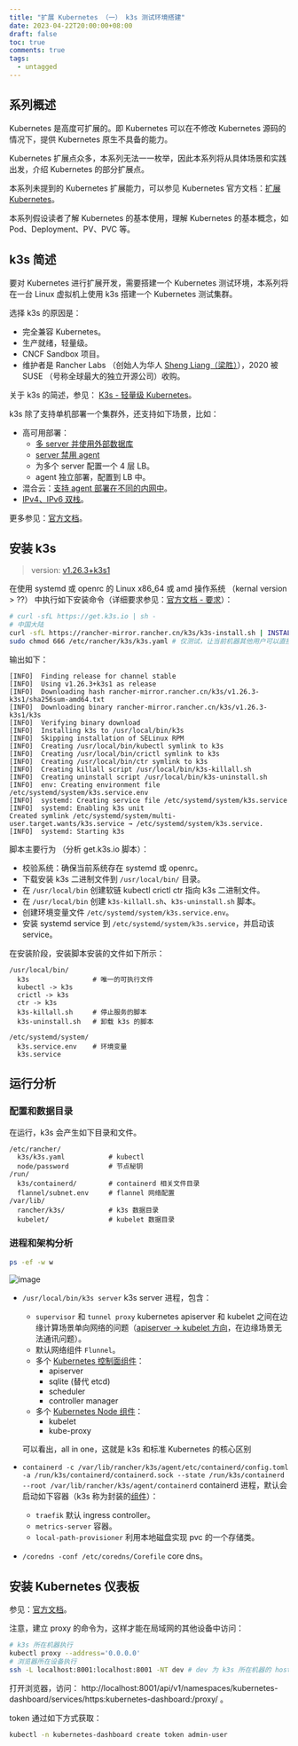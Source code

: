 ```yaml
---
title: "扩展 Kubernetes （一） k3s 测试环境搭建"
date: 2023-04-22T20:00:00+08:00
draft: false
toc: true
comments: true
tags:
  - untagged
---
```


## 系列概述

Kubernetes 是高度可扩展的。即 Kubernetes 可以在不修改 Kubernetes 源码的情况下，提供 Kubernetes 原生不具备的能力。

Kubernetes 扩展点众多，本系列无法一一枚举，因此本系列将从具体场景和实践出发，介绍 Kubernetes 的部分扩展点。

本系列未提到的 Kubernetes 扩展能力，可以参见 Kubernetes 官方文档：[扩展 Kubernetes](https://kubernetes.io/zh-cn/docs/concepts/extend-kubernetes/)。

本系列假设读者了解 Kubernetes 的基本使用，理解 Kubernetes 的基本概念，如 Pod、Deployment、PV、PVC 等。

## k3s 简述

要对 Kubernetes 进行扩展开发，需要搭建一个 Kubernetes 测试环境，本系列将在一台 Linux 虚拟机上使用 k3s 搭建一个 Kubernetes 测试集群。

选择 k3s 的原因是：

* 完全兼容 Kubernetes。
* 生产就绪，轻量级。
* CNCF Sandbox 项目。
* 维护者是 Rancher Labs （创始人为华人 [Sheng Liang（梁胜）](https://2d2d.io/s1/rancher/)），2020 被 SUSE （号称全球最大的独立开源公司）收购。

关于 k3s 的简述，参见： [K3s - 轻量级 Kubernetes](https://docs.k3s.io/zh/)。

k3s 除了支持单机部署一个集群外，还支持如下场景，比如：

* 高可用部署：
    * [多 server 并使用外部数据库](https://docs.k3s.io/zh/architecture#%E5%85%B7%E6%9C%89%E5%A4%96%E9%83%A8%E6%95%B0%E6%8D%AE%E5%BA%93%E7%9A%84%E9%AB%98%E5%8F%AF%E7%94%A8-k3s-server)
    * [server 禁用 agent](https://docs.k3s.io/zh/advanced#%E8%BF%90%E8%A1%8C%E6%97%A0-agent-%E7%9A%84-server%E5%AE%9E%E9%AA%8C%E6%80%A7)
    * 为多个 server 配置一个 4 层 LB。
    * agent 独立部署，配置到 LB 中。
* 混合云：[支持 agent 部署在不同的内网中](https://docs.k3s.io/zh/installation/network-options#%E5%88%86%E5%B8%83%E5%BC%8F%E6%B7%B7%E5%90%88%E6%88%96%E5%A4%9A%E4%BA%91%E9%9B%86%E7%BE%A4)。
* [IPv4、IPv6 双栈](https://docs.k3s.io/zh/installation/network-options#%E5%8F%8C%E6%A0%88-ipv4--ipv6-%E7%BD%91%E7%BB%9C)。

更多参见：[官方文档](https://docs.k3s.io/zh/)。

## 安装 k3s

> version: [v1.26.3+k3s1](https://github.com/k3s-io/k3s/tree/v1.26.3+k3s1)

在使用 systemd 或 openrc 的 Linux x86_64 或 amd 操作系统 （kernal version > ??） 中执行如下安装命令（详细要求参见：[官方文档 - 要求](https://docs.k3s.io/zh/installation/requirements)）：

```bash
# curl -sfL https://get.k3s.io | sh -
# 中国大陆
curl -sfL https://rancher-mirror.rancher.cn/k3s/k3s-install.sh | INSTALL_K3S_MIRROR=cn sh -
sudo chmod 666 /etc/rancher/k3s/k3s.yaml # 仅测试，让当前机器其他用户可以直接通过 kubectl 操作集群。
```

输出如下：

```
[INFO]  Finding release for channel stable
[INFO]  Using v1.26.3+k3s1 as release
[INFO]  Downloading hash rancher-mirror.rancher.cn/k3s/v1.26.3-k3s1/sha256sum-amd64.txt
[INFO]  Downloading binary rancher-mirror.rancher.cn/k3s/v1.26.3-k3s1/k3s
[INFO]  Verifying binary download
[INFO]  Installing k3s to /usr/local/bin/k3s
[INFO]  Skipping installation of SELinux RPM
[INFO]  Creating /usr/local/bin/kubectl symlink to k3s
[INFO]  Creating /usr/local/bin/crictl symlink to k3s
[INFO]  Creating /usr/local/bin/ctr symlink to k3s
[INFO]  Creating killall script /usr/local/bin/k3s-killall.sh
[INFO]  Creating uninstall script /usr/local/bin/k3s-uninstall.sh
[INFO]  env: Creating environment file /etc/systemd/system/k3s.service.env
[INFO]  systemd: Creating service file /etc/systemd/system/k3s.service
[INFO]  systemd: Enabling k3s unit
Created symlink /etc/systemd/system/multi-user.target.wants/k3s.service → /etc/systemd/system/k3s.service.
[INFO]  systemd: Starting k3s
```

脚本主要行为 （分析 get.k3s.io 脚本）：

* 校验系统：确保当前系统存在 systemd 或 openrc。
* 下载安装 k3s 二进制文件到 `/usr/local/bin/` 目录。
* 在 `/usr/local/bin` 创建软链 kubectl crictl ctr 指向 k3s 二进制文件。
* 在 `/usr/local/bin` 创建 `k3s-killall.sh`、`k3s-uninstall.sh` 脚本。
* 创建环境变量文件 `/etc/systemd/system/k3s.service.env`。
* 安装 systemd service 到 `/etc/systemd/system/k3s.service`，并启动该 service。

在安装阶段，安装脚本安装的文件如下所示：

```
/usr/local/bin/
  k3s                # 唯一的可执行文件
  kubectl -> k3s
  crictl -> k3s
  ctr -> k3s
  k3s-killall.sh     # 停止服务的脚本
  k3s-uninstall.sh   # 卸载 k3s 的脚本

/etc/systemd/system/
  k3s.service.env    # 环境变量
  k3s.service
```

## 运行分析

### 配置和数据目录

在运行，k3s 会产生如下目录和文件。

```
/etc/rancher/
  k3s/k3s.yaml           # kubectl
  node/password          # 节点秘钥
/run/
  k3s/containerd/        # containerd 相关文件目录
  flannel/subnet.env     # flannel 网络配置
/var/lib/
  rancher/k3s/           # k3s 数据目录
  kubelet/               # kubelet 数据目录
```

### 进程和架构分析

```bash
ps -ef -w w
```

![image](/image/how-it-works-k3s-revised-9c025ef482404bca2e53a89a0ba7a3c5.svg)

* `/usr/local/bin/k3s server` k3s server 进程，包含：
    * `supervisor` 和 `tunnel proxy` kubernetes apiserver 和 kubelet 之间在边缘计算场景单向网络的问题（[apiserver -> kubelet 方向](https://kubernetes.io/zh-cn/docs/concepts/architecture/control-plane-node-communication/#api-server-to-kubelet)，在边缘场景无法通讯问题）。
    * 默认网络组件 `Flunnel`。
    * 多个 [Kubernetes 控制面组件](https://kubernetes.io/zh-cn/docs/concepts/overview/components/#control-plane-components)：
        * apiserver
        * sqlite (替代 etcd)
        * scheduler
        * controller manager
    * 多个 [Kubernetes Node 组件](https://kubernetes.io/zh-cn/docs/concepts/overview/components/#node-components)：
        * kubelet
        * kube-proxy

    可以看出，all in one，这就是 k3s 和标准 Kubernetes 的核心区别

* `containerd -c /var/lib/rancher/k3s/agent/etc/containerd/config.toml -a /run/k3s/containerd/containerd.sock --state /run/k3s/containerd --root /var/lib/rancher/k3s/agent/containerd` containerd 进程，默认会启动如下容器（k3s 称为封装的[组件](https://docs.k3s.io/zh/installation/packaged-components#%E5%B0%81%E8%A3%85%E7%9A%84%E7%BB%84%E4%BB%B6)）：
    * `traefik` 默认 ingress controller。
    * `metrics-server` 容器。
    * `local-path-provisioner` 利用本地磁盘实现 pvc 的一个存储类。
* `/coredns -conf /etc/coredns/Corefile` core dns。

## 安装 Kubernetes 仪表板

参见：[官方文档](https://docs.k3s.io/zh/installation/kube-dashboard)。

注意，建立 proxy 的命令为，这样才能在局域网的其他设备中访问：

```bash
# k3s 所在机器执行
kubectl proxy --address='0.0.0.0'
# 浏览器所在设备执行
ssh -L localhost:8001:localhost:8001 -NT dev # dev 为 k3s 所在机器的 host
```

打开浏览器，访问：  http://localhost:8001/api/v1/namespaces/kubernetes-dashboard/services/https:kubernetes-dashboard:/proxy/ 。

token 通过如下方式获取：

```bash
kubectl -n kubernetes-dashboard create token admin-user
```
